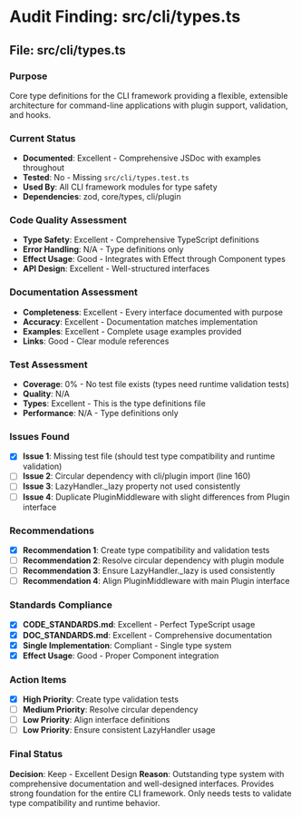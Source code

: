 # Audit Finding: src/cli/types.ts

## File: src/cli/types.ts

### Purpose
Core type definitions for the CLI framework providing a flexible, extensible architecture for command-line applications with plugin support, validation, and hooks.

### Current Status
- **Documented**: Excellent - Comprehensive JSDoc with examples throughout
- **Tested**: No - Missing `src/cli/types.test.ts`
- **Used By**: All CLI framework modules for type safety
- **Dependencies**: zod, core/types, cli/plugin

### Code Quality Assessment
- **Type Safety**: Excellent - Comprehensive TypeScript definitions
- **Error Handling**: N/A - Type definitions only
- **Effect Usage**: Good - Integrates with Effect through Component types
- **API Design**: Excellent - Well-structured interfaces

### Documentation Assessment
- **Completeness**: Excellent - Every interface documented with purpose
- **Accuracy**: Excellent - Documentation matches implementation
- **Examples**: Excellent - Complete usage examples provided
- **Links**: Good - Clear module references

### Test Assessment
- **Coverage**: 0% - No test file exists (types need runtime validation tests)
- **Quality**: N/A
- **Types**: Excellent - This is the type definitions file
- **Performance**: N/A - Type definitions only

### Issues Found
- [x] **Issue 1**: Missing test file (should test type compatibility and runtime validation)
- [ ] **Issue 2**: Circular dependency with cli/plugin import (line 160)
- [ ] **Issue 3**: LazyHandler._lazy property not used consistently
- [ ] **Issue 4**: Duplicate PluginMiddleware with slight differences from Plugin interface

### Recommendations
- [x] **Recommendation 1**: Create type compatibility and validation tests
- [ ] **Recommendation 2**: Resolve circular dependency with plugin module
- [ ] **Recommendation 3**: Ensure LazyHandler._lazy is used consistently
- [ ] **Recommendation 4**: Align PluginMiddleware with main Plugin interface

### Standards Compliance
- [x] **CODE_STANDARDS.md**: Excellent - Perfect TypeScript usage
- [x] **DOC_STANDARDS.md**: Excellent - Comprehensive documentation
- [x] **Single Implementation**: Compliant - Single type system
- [x] **Effect Usage**: Good - Proper Component integration

### Action Items
- [x] **High Priority**: Create type validation tests
- [ ] **Medium Priority**: Resolve circular dependency
- [ ] **Low Priority**: Align interface definitions
- [ ] **Low Priority**: Ensure consistent LazyHandler usage

### Final Status
**Decision**: Keep - Excellent Design
**Reason**: Outstanding type system with comprehensive documentation and well-designed interfaces. Provides strong foundation for the entire CLI framework. Only needs tests to validate type compatibility and runtime behavior.